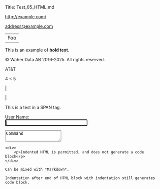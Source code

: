 ﻿Title: Test_05_HTML.md

<http://example.com/>

<address@example.com>

<table>
    <tr>
        <td>Foo</td>
    </tr>
</table>

This is an example of <b>bold text</b>.

&copy; Waher Data AB 2016-2025. All rights reserved.

AT&T

4 < 5

&#124;

&#x7C;

<span class="test">This is a test in a SPAN tag.</span>

User Name:  
<input id="UserName" name="UserName" type="text" autofocus="autofocus" style="width:20em" />

<textarea id="command" autofocus="autofocus" wrap="hard" onkeydown="return CommandKeyDown(this,event);">Command</textarea>

<div>

    <div>
        <p>Indented HTML is permitted, and does not generate a code block</p>
    </div>

    Can be mixed with *Markdown*.

</div>

    Indentation after end of HTML block with indentation still generates code block.